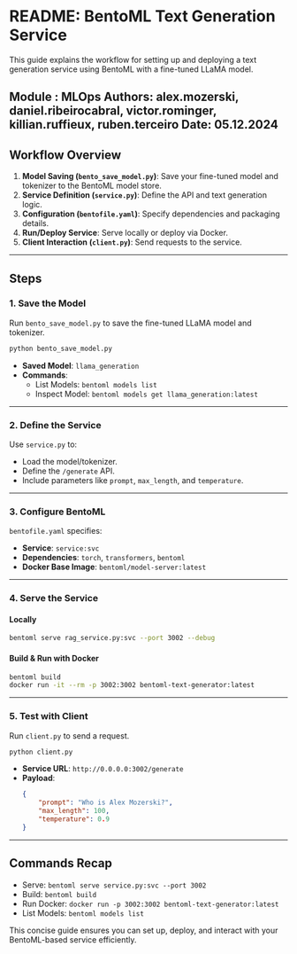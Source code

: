 # README: BentoML Text Generation Service

This guide explains the workflow for setting up and deploying a text generation service using BentoML with a fine-tuned LLaMA model.

Module : MLOps
Authors: alex.mozerski, daniel.ribeirocabral, victor.rominger, killian.ruffieux, ruben.terceiro
Date: 05.12.2024
---

## **Workflow Overview**
1. **Model Saving (`bento_save_model.py`)**: Save your fine-tuned model and tokenizer to the BentoML model store.
2. **Service Definition (`service.py`)**: Define the API and text generation logic.
3. **Configuration (`bentofile.yaml`)**: Specify dependencies and packaging details.
4. **Run/Deploy Service**: Serve locally or deploy via Docker.
5. **Client Interaction (`client.py`)**: Send requests to the service.

---

## **Steps**

### 1. Save the Model
Run `bento_save_model.py` to save the fine-tuned LLaMA model and tokenizer.

```bash
python bento_save_model.py
```

- **Saved Model**: `llama_generation`
- **Commands**:
  - List Models: `bentoml models list`
  - Inspect Model: `bentoml models get llama_generation:latest`

---

### 2. Define the Service
Use `service.py` to:
- Load the model/tokenizer.
- Define the `/generate` API.
- Include parameters like `prompt`, `max_length`, and `temperature`.

---

### 3. Configure BentoML
`bentofile.yaml` specifies:
- **Service**: `service:svc`
- **Dependencies**: `torch`, `transformers`, `bentoml`
- **Docker Base Image**: `bentoml/model-server:latest`

---

### 4. Serve the Service
#### Locally
```bash
bentoml serve rag_service.py:svc --port 3002 --debug
```

#### Build & Run with Docker
```bash
bentoml build
docker run -it --rm -p 3002:3002 bentoml-text-generator:latest
```

---

### 5. Test with Client
Run `client.py` to send a request.

```bash
python client.py
```

- **Service URL**: `http://0.0.0.0:3002/generate`
- **Payload**:
  ```json
  {
      "prompt": "Who is Alex Mozerski?",
      "max_length": 100,
      "temperature": 0.9
  }
  ```

---

## **Commands Recap**
- Serve: `bentoml serve service.py:svc --port 3002`
- Build: `bentoml build`
- Run Docker: `docker run -p 3002:3002 bentoml-text-generator:latest`
- List Models: `bentoml models list`

This concise guide ensures you can set up, deploy, and interact with your BentoML-based service efficiently.